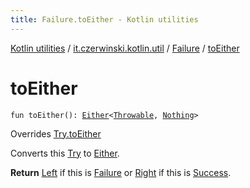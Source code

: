 ```yaml
---
title: Failure.toEither - Kotlin utilities
---
```


[Kotlin utilities](../../index.html) / [it.czerwinski.kotlin.util](../index.html) / [Failure](index.html) / [toEither](./to-either.html)

# toEither

`fun toEither(): `[`Either`](../-either/index.html)`<`[`Throwable`](https://kotlinlang.org/api/latest/jvm/stdlib/kotlin/-throwable/index.html)`, `[`Nothing`](https://kotlinlang.org/api/latest/jvm/stdlib/kotlin/-nothing/index.html)`>`

Overrides [Try.toEither](../-try/to-either.html)

Converts this [Try](../-try/index.html) to [Either](../-either/index.html).

**Return**
[Left](../-left/index.html) if this is [Failure](index.html) or [Right](../-right/index.html) if this is [Success](../-success/index.html).

